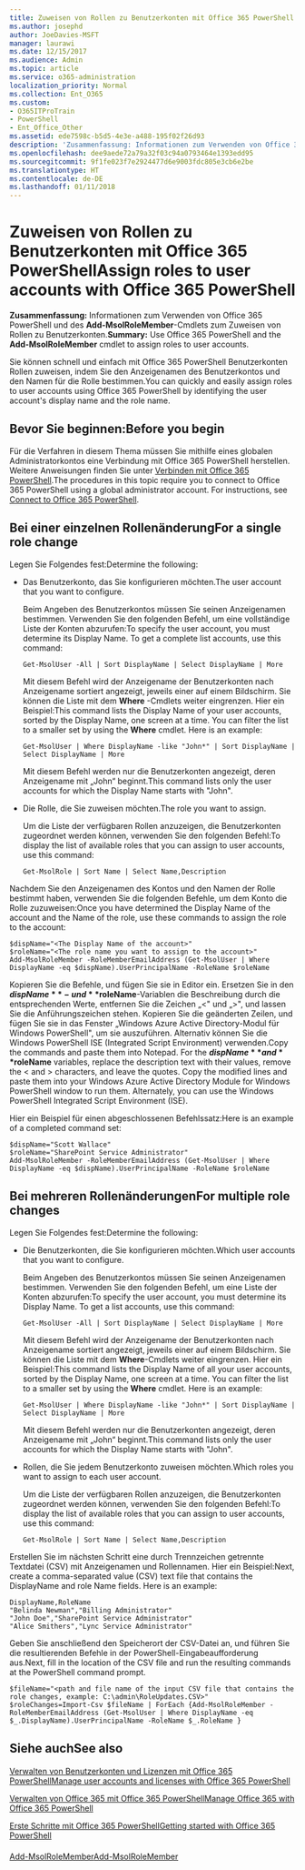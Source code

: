 ```yaml
---
title: Zuweisen von Rollen zu Benutzerkonten mit Office 365 PowerShell
ms.author: josephd
author: JoeDavies-MSFT
manager: laurawi
ms.date: 12/15/2017
ms.audience: Admin
ms.topic: article
ms.service: o365-administration
localization_priority: Normal
ms.collection: Ent_O365
ms.custom:
- O365ITProTrain
- PowerShell
- Ent_Office_Other
ms.assetid: ede7598c-b5d5-4e3e-a488-195f02f26d93
description: 'Zusammenfassung: Informationen zum Verwenden von Office 365 PowerShell und des Add-MsolRoleMember -Cmdlets zum Zuweisen von Rollen zu Benutzerkonten.'
ms.openlocfilehash: dee9aede72a79a32f03c94a0793464e1393edd95
ms.sourcegitcommit: 9f1fe023f7e2924477d6e9003fdc805e3cb6e2be
ms.translationtype: HT
ms.contentlocale: de-DE
ms.lasthandoff: 01/11/2018
---
```

# <a name="assign-roles-to-user-accounts-with-office-365-powershell"></a><span data-ttu-id="21fc1-103">Zuweisen von Rollen zu Benutzerkonten mit Office 365 PowerShell</span><span class="sxs-lookup"><span data-stu-id="21fc1-103">Assign roles to user accounts with Office 365 PowerShell</span></span>

 <span data-ttu-id="21fc1-104">**Zusammenfassung:** Informationen zum Verwenden von Office 365 PowerShell und des **Add-MsolRoleMember**-Cmdlets zum Zuweisen von Rollen zu Benutzerkonten.</span><span class="sxs-lookup"><span data-stu-id="21fc1-104">**Summary:** Use Office 365 PowerShell and the **Add-MsolRoleMember** cmdlet to assign roles to user accounts.</span></span>
  
<span data-ttu-id="21fc1-105">Sie können schnell und einfach mit Office 365 PowerShell Benutzerkonten Rollen zuweisen, indem Sie den Anzeigenamen des Benutzerkontos und den Namen für die Rolle bestimmen.</span><span class="sxs-lookup"><span data-stu-id="21fc1-105">You can quickly and easily assign roles to user accounts using Office 365 PowerShell by identifying the user account's display name and the role name.</span></span>
  
## <a name="before-you-begin"></a><span data-ttu-id="21fc1-106">Bevor Sie beginnen:</span><span class="sxs-lookup"><span data-stu-id="21fc1-106">Before you begin</span></span>

<span data-ttu-id="21fc1-p101">Für die Verfahren in diesem Thema müssen Sie mithilfe eines globalen Administratorkontos eine Verbindung mit Office 365 PowerShell herstellen. Weitere Anweisungen finden Sie unter [Verbinden mit Office 365 PowerShell](connect-to-office-365-powershell.md).</span><span class="sxs-lookup"><span data-stu-id="21fc1-p101">The procedures in this topic require you to connect to Office 365 PowerShell using a global administrator account. For instructions, see [Connect to Office 365 PowerShell](connect-to-office-365-powershell.md).</span></span>
  
## <a name="for-a-single-role-change"></a><span data-ttu-id="21fc1-109">Bei einer einzelnen Rollenänderung</span><span class="sxs-lookup"><span data-stu-id="21fc1-109">For a single role change</span></span>

<span data-ttu-id="21fc1-110">Legen Sie Folgendes fest:</span><span class="sxs-lookup"><span data-stu-id="21fc1-110">Determine the following:</span></span>
  
- <span data-ttu-id="21fc1-111">Das Benutzerkonto, das Sie konfigurieren möchten.</span><span class="sxs-lookup"><span data-stu-id="21fc1-111">The user account that you want to configure.</span></span>
    
    <span data-ttu-id="21fc1-p102">Beim Angeben des Benutzerkontos müssen Sie seinen Anzeigenamen bestimmen. Verwenden Sie den folgenden Befehl, um eine vollständige Liste der Konten abzurufen:</span><span class="sxs-lookup"><span data-stu-id="21fc1-p102">To specify the user account, you must determine its Display Name. To get a complete list accounts, use this command:</span></span>
    
  ```
  Get-MsolUser -All | Sort DisplayName | Select DisplayName | More
  ```

    <span data-ttu-id="21fc1-p103">Mit diesem Befehl wird der Anzeigename der Benutzerkonten nach Anzeigename sortiert angezeigt, jeweils einer auf einem Bildschirm. Sie können die Liste mit dem **Where** -Cmdlets weiter eingrenzen. Hier ein Beispiel:</span><span class="sxs-lookup"><span data-stu-id="21fc1-p103">This command lists the Display Name of your user accounts, sorted by the Display Name, one screen at a time. You can filter the list to a smaller set by using the **Where** cmdlet. Here is an example:</span></span>
    
  ```
  Get-MsolUser | Where DisplayName -like "John*" | Sort DisplayName | Select DisplayName | More
  ```

    <span data-ttu-id="21fc1-117">Mit diesem Befehl werden nur die Benutzerkonten angezeigt, deren Anzeigename mit „John“ beginnt.</span><span class="sxs-lookup"><span data-stu-id="21fc1-117">This command lists only the user accounts for which the Display Name starts with "John".</span></span>
    
- <span data-ttu-id="21fc1-118">Die Rolle, die Sie zuweisen möchten.</span><span class="sxs-lookup"><span data-stu-id="21fc1-118">The role you want to assign.</span></span>
    
    <span data-ttu-id="21fc1-119">Um die Liste der verfügbaren Rollen anzuzeigen, die Benutzerkonten zugeordnet werden können, verwenden Sie den folgenden Befehl:</span><span class="sxs-lookup"><span data-stu-id="21fc1-119">To display the list of available roles that you can assign to user accounts, use this command:</span></span>
    
  ```
  Get-MsolRole | Sort Name | Select Name,Description
  ```

<span data-ttu-id="21fc1-120">Nachdem Sie den Anzeigenamen des Kontos und den Namen der Rolle bestimmt haben, verwenden Sie die folgenden Befehle, um dem Konto die Rolle zuzuweisen:</span><span class="sxs-lookup"><span data-stu-id="21fc1-120">Once you have determined the Display Name of the account and the Name of the role, use these commands to assign the role to the account:</span></span>
  
```
$dispName="<The Display Name of the account>"
$roleName="<The role name you want to assign to the account>"
Add-MsolRoleMember -RoleMemberEmailAddress (Get-MsolUser | Where DisplayName -eq $dispName).UserPrincipalName -RoleName $roleName
```

<span data-ttu-id="21fc1-p104">Kopieren Sie die Befehle, und fügen Sie sie in Editor ein. Ersetzen Sie in den **$dispName**- und **$roleName**-Variablen die Beschreibung durch die entsprechenden Werte, entfernen Sie die Zeichen „\<" und „>", und lassen Sie die Anführungszeichen stehen. Kopieren Sie die geänderten Zeilen, und fügen Sie sie in das Fenster „Windows Azure Active Directory-Modul für Windows PowerShell", um sie auszuführen. Alternativ können Sie die Windows PowerShell ISE (Integrated Script Environment) verwenden.</span><span class="sxs-lookup"><span data-stu-id="21fc1-p104">Copy the commands and paste them into Notepad. For the **$dispName** and **$roleName** variables, replace the description text with their values, remove the \< and > characters, and leave the quotes. Copy the modified lines and paste them into your Windows Azure Active Directory Module for Windows PowerShell window to run them. Alternately, you can use the Windows PowerShell Integrated Script Environment (ISE).</span></span>
  
<span data-ttu-id="21fc1-125">Hier ein Beispiel für einen abgeschlossenen Befehlssatz:</span><span class="sxs-lookup"><span data-stu-id="21fc1-125">Here is an example of a completed command set:</span></span>
  
```
$dispName="Scott Wallace"
$roleName="SharePoint Service Administrator"
Add-MsolRoleMember -RoleMemberEmailAddress (Get-MsolUser | Where DisplayName -eq $dispName).UserPrincipalName -RoleName $roleName
```

## <a name="for-multiple-role-changes"></a><span data-ttu-id="21fc1-126">Bei mehreren Rollenänderungen</span><span class="sxs-lookup"><span data-stu-id="21fc1-126">For multiple role changes</span></span>

<span data-ttu-id="21fc1-127">Legen Sie Folgendes fest:</span><span class="sxs-lookup"><span data-stu-id="21fc1-127">Determine the following:</span></span>
  
- <span data-ttu-id="21fc1-128">Die Benutzerkonten, die Sie konfigurieren möchten.</span><span class="sxs-lookup"><span data-stu-id="21fc1-128">Which user accounts that you want to configure.</span></span>
    
    <span data-ttu-id="21fc1-p105">Beim Angeben des Benutzerkontos müssen Sie seinen Anzeigenamen bestimmen. Verwenden Sie den folgenden Befehl, um eine Liste der Konten abzurufen:</span><span class="sxs-lookup"><span data-stu-id="21fc1-p105">To specify the user account, you must determine its Display Name. To get a list accounts, use this command:</span></span>
    
  ```
  Get-MsolUser -All | Sort DisplayName | Select DisplayName | More
  ```

    <span data-ttu-id="21fc1-p106">Mit diesem Befehl wird der Anzeigename der Benutzerkonten nach Anzeigename sortiert angezeigt, jeweils einer auf einem Bildschirm. Sie können die Liste mit dem **Where**-Cmdlets weiter eingrenzen. Hier ein Beispiel:</span><span class="sxs-lookup"><span data-stu-id="21fc1-p106">This command lists the Display Name of all your user accounts, sorted by the Display Name, one screen at a time. You can filter the list to a smaller set by using the **Where** cmdlet. Here is an example:</span></span>
    
  ```
  Get-MsolUser | Where DisplayName -like "John*" | Sort DisplayName | Select DisplayName | More
  ```

    <span data-ttu-id="21fc1-134">Mit diesem Befehl werden nur die Benutzerkonten angezeigt, deren Anzeigename mit „John“ beginnt.</span><span class="sxs-lookup"><span data-stu-id="21fc1-134">This command lists only the user accounts for which the Display Name starts with "John".</span></span>
    
- <span data-ttu-id="21fc1-135">Rollen, die Sie jedem Benutzerkonto zuweisen möchten.</span><span class="sxs-lookup"><span data-stu-id="21fc1-135">Which roles you want to assign to each user account.</span></span>
    
    <span data-ttu-id="21fc1-136">Um die Liste der verfügbaren Rollen anzuzeigen, die Benutzerkonten zugeordnet werden können, verwenden Sie den folgenden Befehl:</span><span class="sxs-lookup"><span data-stu-id="21fc1-136">To display the list of available roles that you can assign to user accounts, use this command:</span></span>
    
  ```
  Get-MsolRole | Sort Name | Select Name,Description
  ```

<span data-ttu-id="21fc1-p107">Erstellen Sie im nächsten Schritt eine durch Trennzeichen getrennte Textdatei (CSV) mit Anzeigenamen und Rollennamen. Hier ein Beispiel:</span><span class="sxs-lookup"><span data-stu-id="21fc1-p107">Next, create a comma-separated value (CSV) text file that contains the DisplayName and role Name fields. Here is an example:</span></span>
  
```
DisplayName,RoleName
"Belinda Newman","Billing Administrator"
"John Doe","SharePoint Service Administrator"
"Alice Smithers","Lync Service Administrator"
```

<span data-ttu-id="21fc1-139">Geben Sie anschließend den Speicherort der CSV-Datei an, und führen Sie die resultierenden Befehle in der PowerShell-Eingabeaufforderung aus.</span><span class="sxs-lookup"><span data-stu-id="21fc1-139">Next, fill in the location of the CSV file and run the resulting commands at the PowerShell command prompt.</span></span>
  
```
$fileName="<path and file name of the input CSV file that contains the role changes, example: C:\admin\RoleUpdates.CSV>"
$roleChanges=Import-Csv $fileName | ForEach {Add-MsolRoleMember -RoleMemberEmailAddress (Get-MsolUser | Where DisplayName -eq $_.DisplayName).UserPrincipalName -RoleName $_.RoleName }

```

## <a name="see-also"></a><span data-ttu-id="21fc1-140">Siehe auch</span><span class="sxs-lookup"><span data-stu-id="21fc1-140">See also</span></span>

#### 

[<span data-ttu-id="21fc1-141">Verwalten von Benutzerkonten und Lizenzen mit Office 365 PowerShell</span><span class="sxs-lookup"><span data-stu-id="21fc1-141">Manage user accounts and licenses with Office 365 PowerShell</span></span>](manage-user-accounts-and-licenses-with-office-365-powershell.md)
  
[<span data-ttu-id="21fc1-142">Verwalten von Office 365 mit Office 365 PowerShell</span><span class="sxs-lookup"><span data-stu-id="21fc1-142">Manage Office 365 with Office 365 PowerShell</span></span>](manage-office-365-with-office-365-powershell.md)
  
[<span data-ttu-id="21fc1-143">Erste Schritte mit Office 365 PowerShell</span><span class="sxs-lookup"><span data-stu-id="21fc1-143">Getting started with Office 365 PowerShell</span></span>](getting-started-with-office-365-powershell.md)
#### 

<span data-ttu-id="21fc1-144">[Add-MsolRoleMember]((https://msdn.microsoft.com/library/dn194120.aspx))</span><span class="sxs-lookup"><span data-stu-id="21fc1-144">[Add-MsolRoleMember]((https://msdn.microsoft.com/library/dn194120.aspx))</span></span>

